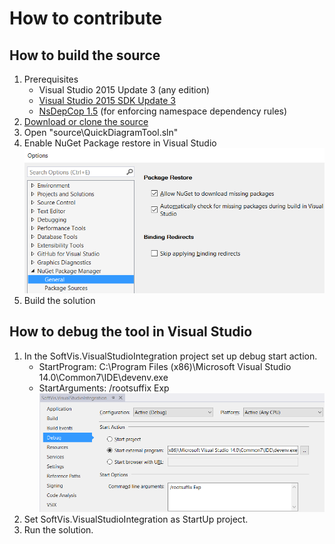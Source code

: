 # How to contribute

## How to build the source
1. Prerequisites
   * Visual Studio 2015 Update 3 (any edition)
   * [Visual Studio 2015 SDK Update 3](https://msdn.microsoft.com/en-us/library/mt683786.aspx)
   * [NsDepCop 1.5](https://nsdepcop.codeplex.com/releases/view/624331) (for enforcing namespace dependency rules)
1. [Download or clone the source](https://github.com/realvizu/QuickDiagram)
1. Open "source\QuickDiagramTool.sln"
1. Enable NuGet Package restore in Visual Studio
![Allowing NuGet package restore](images/doc/contribute/VSAllowNuGetPackageRestore.png)
1. Build the solution

## How to debug the tool in Visual Studio
1. In the SoftVis.VisualStudioIntegration project set up debug start action.
   * StartProgram: C:\Program Files (x86)\Microsoft Visual Studio 14.0\Common7\IDE\devenv.exe
   * StartArguments: /rootsuffix Exp 
![Setting VSIX debug start action](images/doc/contribute/SetUpVsixDebugStartAction.png)
1. Set SoftVis.VisualStudioIntegration as StartUp project.
1. Run the solution.
